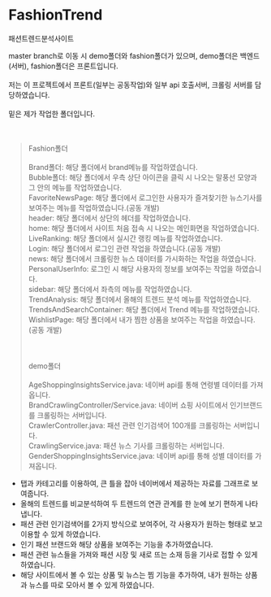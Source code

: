 # FashionTrend
패션트렌드분석사이트

master branch로 이동 시 demo폴더와 fashion폴더가 있으며, demo폴더은 백엔드(서버), fashion폴더은 프론트입니다.<br><br>
저는 이 프로젝트에서 프론트(일부는 공동작업)와  일부 api 호출서버, 크롤링 서버를 담당하였습니다.<br><br>
밑은 제가 작업한 폴더입니다.<br><br><br>
> Fashion폴더<br><br>
Brand폴더: 해당 폴더에서 brand메뉴를 작업하였습니다.<br>
Bubble폴더: 해당 폴더에서 우측 상단 아이콘을 클릭 시 나오는 말풍선 모양과 그 안의 메뉴를 작업하였습니다.<br>
FavoriteNewsPage: 해당 폴더에서 로그인한 사용자가 즐겨찾기한 뉴스기사를 보여주는 메뉴를 작업하였습니다.(공동 개발)<br>
header: 해당 폴더에서 상단의 헤더를 작업하였습니다.<br>
home: 해당 폴더에서 사이트 처음 접속 시 나오는 메인화면을 작업하였습니다.<br>
LiveRanking: 해당 폴더에서 실시간 랭킹 메뉴를 작업하였습니다.<br>
Login: 해당 폴더에서 로그인 관련 작업을 하였습니다.(공동 개발)<br>
news: 해당 폴더에서 크롤링한 뉴스 데이터를 가시화하는 작업을 하였습니다.<br>
PersonalUserInfo: 로그인 시 해당 사용자의 정보를 보여주는 작업을 하였습니다.<br>
sidebar: 해당 폴더에서 좌측의 메뉴를 작업하였습니다.<br>
TrendAnalysis: 해당 폴더에서 올해의 트렌드 분석 메뉴를 작업하였습니다.<br>
TrendsAndSearchContainer: 해당 폴더에서 Trend 메뉴를 작업하였습니다.<br>
WishlistPage: 해당 폴더에서 내가 찜한 상품을 보여주는 작업을 하였습니다.(공동 개발)<br>
<br><br><br>
> demo폴더<br><br>
AgeShoppingInsightsService.java: 네이버 api를 통해 연령별 데이터를 가져옵니다.<br>
BrandCrawlingController/Service.java: 네이버 쇼핑 사이트에서 인기브랜드를 크롤링하는 서버입니다.<br>
CrawlerController.java: 패션 관련 인기검색어 100개를 크롤링하는 서버입니다.<br>
CrawlingService.java: 패션 뉴스 기사를 크롤링하는 서버입니다.<br>
GenderShoppingInsightsService.java: 네이버 api를 통해 성별 데이터를 가져옵니다.<br>

- 탭과 카테고리를 이용하여, 큰 틀을 잡아 네이버에서 제공하는 자료를 그래프로 보여줍니다.
- 올해의 트렌드를 비교분석하여 두 트렌드의 연관 관계를 한 눈에 보기 편하게 나타냅니다.
- 패션 관련 인기검색어를 2가지 방식으로 보여주어, 각 사용자가 원하는 형태로 보고 이용할 수 있게 하였습니다.
- 인기 패션 브랜드와 해당 상품을 보여주는 기능을 추가하였습니다.
- 패션 관련 뉴스들을 가져와 패션 시장 및 새로 뜨는 소재 등을 기사로 접할 수 있게 하였습니다.
- 해당 사이트에서 볼 수 있는 상품 및 뉴스는 찜 기능을 추가하여, 내가 원하는 상품과 뉴스를 따로 모아서 볼 수 있게 하였습니다.
